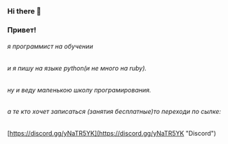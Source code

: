 ### Hi there 👋

### Привет!
###### я программист на обучении
###### и я пишу на языке python(и не много на ruby).
###### ну и веду маленькою школу програмирования.
###### а те кто хочет записаться (занятия бесплатные)то переходи по сылке:
[https://discord.gg/yNaTR5YK](https://discord.gg/yNaTR5YK "Discord")
